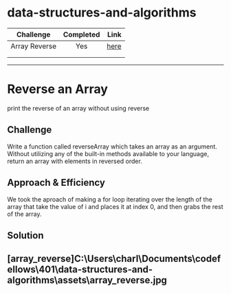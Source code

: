 # data-structures-and-algorithms

|   Challenge    |     Completed     |  Link                                   |
|----------      |:-------------:    |------:                                  |
|  Array Reverse |          Yes      | [here](array_reverse\array_reverse.py)  |
|                |                   |                                         |
|                |                   |                                         |
-------------------------------------------------------------
# Reverse an Array
print the reverse of an array without using reverse

## Challenge
Write a function called reverseArray which takes an array as an argument. Without utilizing any of the built-in methods available to your language, return an array with elements in reversed order.

## Approach & Efficiency
We took the aproach of making a for loop iterating over the length of the array that take the value of i and places it at index 0, and then grabs the rest of the array.

## Solution
[array_reverse]C:\Users\charl\Documents\codefellows\401\data-structures-and-algorithms\assets\array_reverse.jpg
-----------------------------------------------------------------------